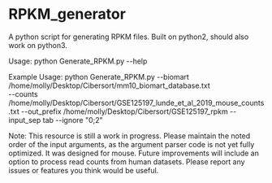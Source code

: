 # RPKM_generator
A python script for generating RPKM files. Built on python2, should also work on python3.

Usage:
python Generate_RPKM.py --help

Example Usage:
python Generate_RPKM.py --biomart /home/molly/Desktop/Cibersort/mm10_biomart_database.txt  
--counts /home/molly/Desktop/Cibersort/GSE125197_lunde_et_al_2019_mouse_counts.txt 
--out_prefix /home/molly/Desktop/Cibersort/GSE125197_rpkm --input_sep tab --ignore "0;2"

Note:
This resource is still a work in progress. Please maintain the noted order of the input arguments, as the argument parser code is not yet fully optimized. 
It was designed for mouse. Future improvements will include an option to process read counts from human datasets. 
Please report any issues or features you think would be useful.
